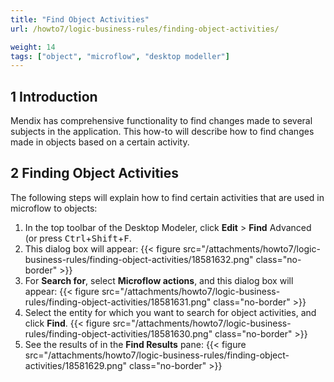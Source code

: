 ```yaml
---
title: "Find Object Activities"
url: /howto7/logic-business-rules/finding-object-activities/

weight: 14
tags: ["object", "microflow", "desktop modeller"]
---
```


## 1 Introduction

Mendix has comprehensive functionality to find changes made to several subjects in the application. This how-to will describe how to find changes made in objects based on a certain activity.

## 2 Finding Object Activities

The following steps will explain how to find certain activities that are used in microflow to objects:

1. In the top toolbar of the Desktop Modeler, click **Edit** > **Find** Advanced (or press <kbd>Ctrl</kbd>+<kbd>Shift</kbd>+<kbd>F</kbd>.
2. This dialog box will appear:
    {{< figure src="/attachments/howto7/logic-business-rules/finding-object-activities/18581632.png" class="no-border" >}}
3. For **Search for**, select **Microflow actions**, and this dialog box will appear:
    {{< figure src="/attachments/howto7/logic-business-rules/finding-object-activities/18581631.png" class="no-border" >}}
4. Select the entity for which you want to search for object activities, and click **Find**.
    {{< figure src="/attachments/howto7/logic-business-rules/finding-object-activities/18581630.png" class="no-border" >}}
5. See the results of in the **Find Results** pane:
    {{< figure src="/attachments/howto7/logic-business-rules/finding-object-activities/18581629.png" class="no-border" >}}
